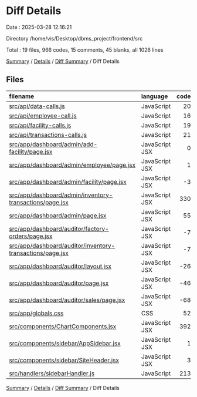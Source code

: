 # Diff Details

Date : 2025-03-28 12:16:21

Directory /home/vis/Desktop/dbms_project/frontend/src

Total : 19 files,  966 codes, 15 comments, 45 blanks, all 1026 lines

[Summary](results.md) / [Details](details.md) / [Diff Summary](diff.md) / Diff Details

## Files
| filename | language | code | comment | blank | total |
| :--- | :--- | ---: | ---: | ---: | ---: |
| [src/api/data-calls.js](/src/api/data-calls.js) | JavaScript | 20 | 0 | 2 | 22 |
| [src/api/employee-call.js](/src/api/employee-call.js) | JavaScript | 16 | 0 | 3 | 19 |
| [src/api/facility-calls.js](/src/api/facility-calls.js) | JavaScript | 19 | 0 | 1 | 20 |
| [src/api/transactions-calls.js](/src/api/transactions-calls.js) | JavaScript | 21 | 0 | 4 | 25 |
| [src/app/dashboard/admin/add-facility/page.jsx](/src/app/dashboard/admin/add-facility/page.jsx) | JavaScript JSX | 0 | 0 | -6 | -6 |
| [src/app/dashboard/admin/employee/page.jsx](/src/app/dashboard/admin/employee/page.jsx) | JavaScript JSX | 1 | 0 | 2 | 3 |
| [src/app/dashboard/admin/facility/page.jsx](/src/app/dashboard/admin/facility/page.jsx) | JavaScript JSX | -3 | 0 | -1 | -4 |
| [src/app/dashboard/admin/inventory-transactions/page.jsx](/src/app/dashboard/admin/inventory-transactions/page.jsx) | JavaScript JSX | 330 | 14 | 46 | 390 |
| [src/app/dashboard/admin/page.jsx](/src/app/dashboard/admin/page.jsx) | JavaScript JSX | 55 | 0 | 17 | 72 |
| [src/app/dashboard/auditor/factory-orders/page.jsx](/src/app/dashboard/auditor/factory-orders/page.jsx) | JavaScript JSX | -7 | 0 | -3 | -10 |
| [src/app/dashboard/auditor/inventory-transactions/page.jsx](/src/app/dashboard/auditor/inventory-transactions/page.jsx) | JavaScript JSX | -7 | 0 | -3 | -10 |
| [src/app/dashboard/auditor/layout.jsx](/src/app/dashboard/auditor/layout.jsx) | JavaScript JSX | -26 | 0 | -5 | -31 |
| [src/app/dashboard/auditor/page.jsx](/src/app/dashboard/auditor/page.jsx) | JavaScript JSX | -46 | 0 | -14 | -60 |
| [src/app/dashboard/auditor/sales/page.jsx](/src/app/dashboard/auditor/sales/page.jsx) | JavaScript JSX | -68 | -2 | -30 | -100 |
| [src/app/globals.css](/src/app/globals.css) | CSS | 52 | 0 | 2 | 54 |
| [src/components/ChartComponents.jsx](/src/components/ChartComponents.jsx) | JavaScript JSX | 392 | 9 | 22 | 423 |
| [src/components/sidebar/AppSidebar.jsx](/src/components/sidebar/AppSidebar.jsx) | JavaScript JSX | 1 | -3 | 0 | -2 |
| [src/components/sidebar/SiteHeader.jsx](/src/components/sidebar/SiteHeader.jsx) | JavaScript JSX | 3 | 0 | 2 | 5 |
| [src/handlers/sidebarHandler.js](/src/handlers/sidebarHandler.js) | JavaScript | 213 | -3 | 6 | 216 |

[Summary](results.md) / [Details](details.md) / [Diff Summary](diff.md) / Diff Details